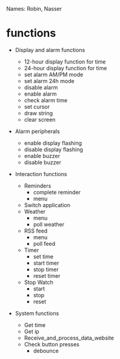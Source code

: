 Names: Robin, Nasser
# functions

- Display and alarm functions
	- 12-hour display function for time
	- 24-hour display function for time
	- set alarm AM/PM mode
	- set alarm 24h mode
	- disable alarm
	- enable alarm
	- check alarm time
	- set cursor
	- draw string
	- clear screen
	
- Alarm peripherals
	- enable display flashing
	- disable display flashing
	- enable buzzer
	- disable buzzer

- Interaction functions
	- Reminders	
		- complete reminder
		- menu
	- Switch application	
	- Weather
		+ menu
		+ poll weather
	- RSS feed
		+ menu
		+ poll feed
	- Timer
		+ set time
		+ start timer
		+ stop timer
		+ reset timer
	- Stop Watch
		+ start
		+ stop
		+ reset

-	System functions
	+	Get time
	+	Get ip
	+	Receive_and_process_data_website
	+	Check button presses
		+ debounce
